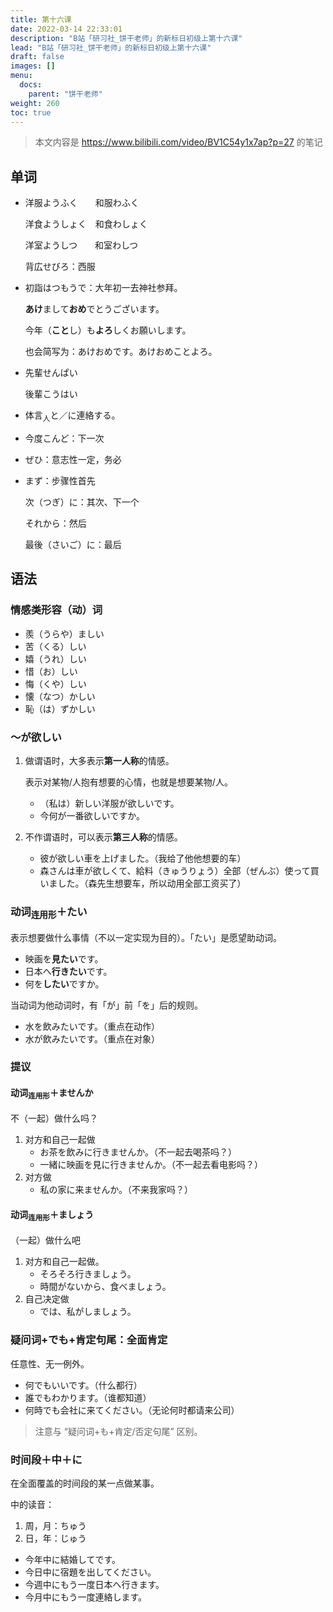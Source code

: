 ```yaml
---
title: 第十六课
date: 2022-03-14 22:33:01
description: "B站「研习社_饼干老师」的新标日初级上第十六课"
lead: "B站「研习社_饼干老师」的新标日初级上第十六课"
draft: false
images: []
menu:
  docs:
    parent: "饼干老师"
weight: 260
toc: true
---
```


> 本文内容是 https://www.bilibili.com/video/BV1C54y1x7ap?p=27 的笔记

## 单词

- 洋服ようふく　　和服わふく

  洋食ようしょく　和食わしょく

  洋室ようしつ　　和室わしつ

  背広せびろ：西服

- 初詣はつもうで：大年初一去神社参拜。

  **あけ**まして**おめ**でとうございます。

  今年（**こと**し）も**よろ**しくお願いします。

  也会简写为：あけおめです。あけおめことよろ。

- 先輩せんぱい

  後輩こうはい

- 体言<sub>人</sub>と／に連絡する。

- 今度こんど：下一次

- ぜひ：意志性一定，务必

- まず：步骤性首先

  次（つぎ）に：其次、下一个

  それから：然后

  最後（さいご）に：最后

## 语法

### 情感类形容（动）词

- 羨（うらや）ましい
- 苦（くる）しい
- 嬉（うれ）しい
- 惜（お）しい
- 悔（くや）しい
- 懐（なつ）かしい
- 恥（は）ずかしい

### ～が欲しい

1. 做谓语时，大多表示**第一人称**的情感。

    表示对某物/人抱有想要的心情，也就是想要某物/人。

    - （私は）新しい洋服が欲しいです。
    - 今何が一番欲しいですか。

2. 不作谓语时，可以表示**第三人称**的情感。

    - 彼が欲しい車を上げました。（我给了他他想要的车）
    - 森さんは車が欲しくて、給料（きゅうりょう）全部（ぜんぶ）使って買いました。（森先生想要车，所以动用全部工资买了）

### 动词<sub>连用形</sub>＋たい

表示想要做什么事情（不以一定实现为目的）。「たい」是愿望助动词。

- 映画を**見たい**です。
- 日本へ**行きたい**です。
- 何を**したい**ですか。

当动词为他动词时，有「が」前「を」后的规则。

- 水を飲みたいです。（重点在动作）
- 水が飲みたいです。（重点在对象）

### 提议

#### 动词<sub>连用形</sub>＋ませんか

不（一起）做什么吗？

1. 对方和自己一起做
   - お茶を飲みに行きませんか。（不一起去喝茶吗？）
   - 一緒に映画を見に行きませんか。（不一起去看电影吗？）
2. 对方做
   - 私の家に来ませんか。（不来我家吗？）

#### 动词<sub>连用形</sub>＋ましょう

（一起）做什么吧

1. 对方和自己一起做。
   - そろそろ行きましょう。
   - 時間がないから、食べましょう。
2. 自己决定做
   - では、私がしましょう。

### 疑问词+でも+肯定句尾：全面肯定

任意性、无一例外。

- 何でもいいです。（什么都行）
- 誰でもわかります。（谁都知道）
- 何時でも会社に来てください。（无论何时都请来公司）

> 注意与 “疑问词+も+肯定/否定句尾” 区别。

### 时间段＋中＋に

在全面覆盖的时间段的某一点做某事。

中的读音：

1. 周，月：ちゅう
2. 日，年：じゅう

- 今年中に結婚してです。
- 今日中に宿題を出してください。
- 今週中にもう一度日本へ行きます。
- 今月中にもう一度連絡します。



